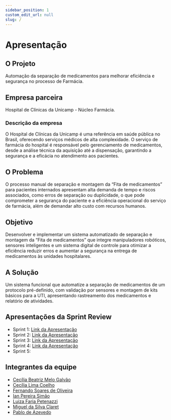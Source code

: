 ```yaml
---
sidebar_position: 1
custom_edit_url: null
slug: /
---
```


# Apresentação

## O Projeto
Automação da separação de medicamentos para melhorar eficiência e segurança no processo de
Farmácia.

## Empresa parceira
Hospital de Clínicas da Unicamp - Núcleo Farmácia.

### Descrição da empresa
O Hospital de Clínicas da Unicamp é uma referência em saúde pública no Brasil, oferecendo serviços médicos de alta complexidade. O serviço de farmácia do hospital é responsável pelo gerenciamento de medicamentos, desde a análise técnica da aquisição até a dispensação, garantindo a segurança e a eficácia no atendimento aos pacientes.

## O Problema
O processo manual de separação e montagem da “Fita de medicamentos” para pacientes internados apresentam alta demanda de tempo e riscos associados, como erros de separação ou duplicidade, o que pode comprometer a segurança do paciente e a eficiência operacional do serviço de farmácia, além de demandar alto custo com recursos humanos.

## Objetivo
Desenvolver e implementar um sistema automatizado de separação e montagem da “Fita de medicamentos” que integre manipuladores robóticos, sensores inteligentes e um sistema digital de controle para otimizar a eficiência reduzir erros e aumentar a segurança na entrega de medicamentos às unidades hospitalares.

## A Solução
Um sistema funcional que automatize a separação de medicamentos de um protocolo pré-definido, com validação por sensores e montagem de kits básicos para a UTI, apresentando rastreamento dos medicamentos e relatório de atividades.

## Apresentações da Sprint Review

- Sprint 1: [Link da Apresentação](https://www.canva.com/design/DAGfBLmC1Kk/Fw1trz96Eyfk2vsC-Rpz-w/view?utm_content=DAGfBLmC1Kk&utm_campaign=designshare&utm_medium=link2&utm_source=uniquelinks&utlId=h8c657ef852)
- Sprint 2: [Link da Apresentação](https://www.canva.com/design/DAGgZXDpnJo/H_BVvWNGdlx9V_MuODG8EQ/view?utm_content=DAGgZXDpnJo&utm_campaign=designshare&utm_medium=link2&utm_source=uniquelinks&utlId=h0b99fa84d8)
- Sprint 3: [Link da Apresentação](https://www.canva.com/design/DAGhna8EyMM/cdSP6l4h41KGb7HqSlnYAQ/view?utm_content=DAGhna8EyMM&utm_campaign=designshare&utm_medium=link2&utm_source=uniquelinks&utlId=h6873c4aae7)
- Sprint 4: [Link da Apresentação](https://www.canva.com/design/DAGi29ye5IE/UwrrdWbeqkzWXBrxsyYqdw/view?utm_content=DAGi29ye5IE&utm_campaign=designshare&utm_medium=link2&utm_source=uniquelinks&utlId=heb07d0a66e)
- Sprint 5:

## Integrantes da equipe

- [Cecília Beatriz Melo Galvão](https://www.linkedin.com/in/cec%C3%ADlia-galv%C3%A3o/)
- [Cecília Lima Coelho](https://www.linkedin.com/in/cecilslico/)
- [Fernando Soares de Oliveira](https://www.linkedin.com/in/fernando-soares-oliveira/)
- [Ian Pereira Simão](https://www.linkedin.com/in/ian-pereira-simao/)
- [Luiza Faria Petenazzi](https://www.linkedin.com/in/luizapetenazzi/)
- [Miguel da Silva Claret](https://www.linkedin.com/in/miguelclaret/)
- [Pablo de Azevedo](https://www.linkedin.com/in/pabloazevedo/)
